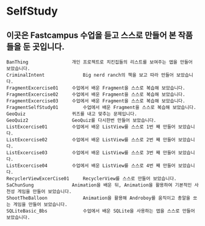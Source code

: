 # SelfStudy
## 이곳은 Fastcampus 수업을 듣고 스스로 만들어 본 작품들을 둔 곳입니다.

	BanThing				개인 프로젝트로 치킨집들의 리스트를 보여주는 앱을 만들어 보았습니다.
 	CriminalIntent 				Big nerd ranch의 책을 보고 따라 만들어 보았습니다.
	FragmentExcercise01		수업에서 배운 Fragment을 스스로 복습해 보았습니다.
	FragmentExcercise02		수업에서 배운 Fragment을 스스로 복습해 보았습니다.
	FragmentExcercise03		수업에서 배운 Fragment을 스스로 복습해 보았습니다.
	FragmentSelfStudy01 		수업에서 배운 Fragment을 스스로 복습해 보았습니다.
	GeoQuiz 				퀴즈를 내고 맞추는 문제입니다.
	GeoQuiz2 				GeoQuiz를 다시한번 만들어 보았습니다.
	ListExcercise01 		수업에서 배운 ListView를 스스로 1번 째 만들어 보았습니다.
	ListExcercise02 		수업에서 배운 ListView를 스스로 2번 째 만들어 보았습니다.
	ListExcercise03 		수업에서 배운 ListView를 스스로 3번 째 만들어 보았습니다.
	ListExcercise04 		수업에서 배운 ListView를 스스로 4번 째 만들어 보았습니다.
	RecyclerViewExcerCise01		RecyclerView를 스스로 만들어 보았습니다.
	SaChunSung 				Animation을 배운 뒤, Animation을 활용하여 기본적인 사천성 게임을 만들어 보았습니다.
	ShootTheBalloon				Animation을 활용해 Androboy를 움직이고 총알을 쏘는 게임을 만들어 보았습니다.
	SQLiteBasic_Bbs				수업에서 배운 SQLite을 사용하는 앱을 스스로 만들어 보았습니다.
	
